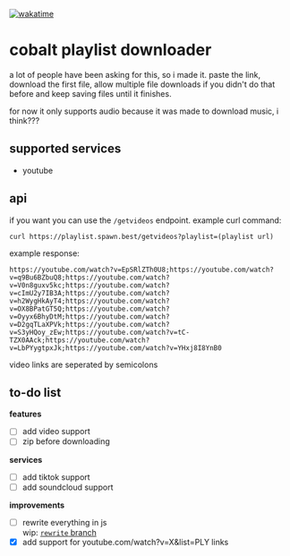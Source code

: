 [![wakatime](https://wakatime.com/badge/user/6c9bc4ed-4951-40f8-ad5f-ea2207a8d7ef/project/24a27e74-4c77-437f-841f-b3f4cfdb7d19.svg)](https://wakatime.com/badge/user/6c9bc4ed-4951-40f8-ad5f-ea2207a8d7ef/project/24a27e74-4c77-437f-841f-b3f4cfdb7d19)
# cobalt playlist downloader
a lot of people have been asking for this, so i made it. paste the link, download the first file, allow multiple file downloads if you didn't do that before and keep saving files until it finishes.

for now it only supports audio because it was made to download music, i think???

## supported services
- youtube

## api
if you want you can use the `/getvideos` endpoint.
example curl command:
```
curl https://playlist.spawn.best/getvideos?playlist=(playlist url)
```
example response:
```
https://youtube.com/watch?v=EpSRlZTh0U8;https://youtube.com/watch?v=q9Bu6BZbuQ8;https://youtube.com/watch?v=V0n8guxv5kc;https://youtube.com/watch?v=cImU2y7IB3A;https://youtube.com/watch?v=h2WygHkAyT4;https://youtube.com/watch?v=OX8BPatGT5Q;https://youtube.com/watch?v=Oyyx6BhyDtM;https://youtube.com/watch?v=D2gqTLaXPVk;https://youtube.com/watch?v=S3yHQoy_zEw;https://youtube.com/watch?v=tC-TZX0AAck;https://youtube.com/watch?v=LbPYygtpxJk;https://youtube.com/watch?v=YHxj8I8YnB0
```
video links are seperated by semicolons

## to-do list
**features**
- [ ] add video support
- [ ] zip before downloading

**services**
- [ ] add tiktok support
- [ ] add soundcloud support

**improvements**
- [ ] rewrite everything in js <br>
      wip: [`rewrite` branch](https://github.com/ihatespawn/playlist/tree/rewrite)
- [x] add support for youtube.com/watch?v=X&list=PLY links
